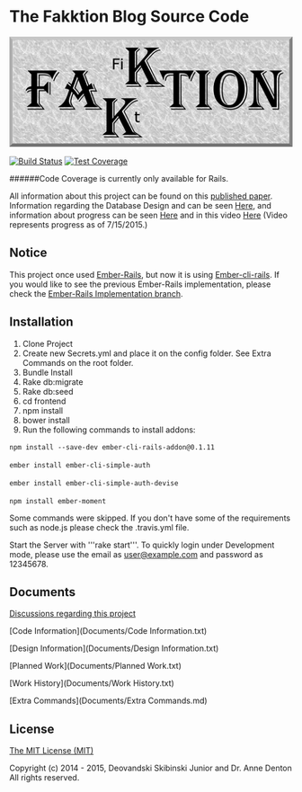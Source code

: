 # The Fakktion Blog Source Code

![](/FakktionLogo.png)

[![Build Status](https://travis-ci.org/Deovandski/Fakktion.svg?branch=master)](https://travis-ci.org/Deovandski/Fakktion) [![Test Coverage](https://codeclimate.com/github/Deovandski/Fakktion/badges/coverage.svg)](https://codeclimate.com/github/Deovandski/Fakktion/coverage)

######Code Coverage is currently only available for Rails.

All information about this project can be found on this [published paper](http://www.micsymposium.org/mics2015/ProceedingsMICS_2015/Skibinski_3C1_31.pdf). Information regarding the Database Design and can be seen [Here](erd.pdf), and information about progress can be seen [Here](Documents/TODO.txt) and in this video [Here](https://youtu.be/tckjDm4LNjg) (Video represents progress as of 7/15/2015.)

## Notice
This project once used [Ember-Rails](https://github.com/emberjs/ember-rails), but now it is using [Ember-cli-rails](https://github.com/rwz/ember-cli-rails). If you would like to see the previous Ember-Rails implementation, please check the [Ember-Rails Implementation branch](https://github.com/Deovandski/Fakktion/tree/Ember-Rails).

## Installation

1. Clone Project
2. Create new Secrets.yml and place it on the config folder. See Extra Commands on the root folder.
3. Bundle Install
4. Rake db:migrate
5. Rake db:seed
6. cd frontend
7. npm install
8. bower install
9. Run the following commands to install addons:

```
npm install --save-dev ember-cli-rails-addon@0.1.11

ember install ember-cli-simple-auth

ember install ember-cli-simple-auth-devise

npm install ember-moment

```
Some commands were skipped. If you don't have some of the requirements such as node.js please check the .travis.yml file.

Start the Server with '''rake start'''. To quickly login under Development mode, please use the email as user@example.com and password as 12345678.

## Documents

[Discussions regarding this project](Documents/Discussions.md)

[Code Information](Documents/Code Information.txt)

[Design Information](Documents/Design Information.txt)

[Planned Work](Documents/Planned Work.txt)

[Work History](Documents/Work History.txt)

[Extra Commands](Documents/Extra Commands.md)

## License

[The MIT License (MIT)](Documents/License.md)

Copyright (c) 2014 - 2015, Deovandski Skibinski Junior and Dr. Anne Denton
All rights reserved.
